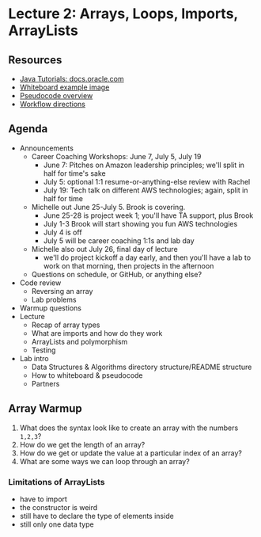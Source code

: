 # Lecture 2: Arrays, Loops, Imports, ArrayLists
## Resources
* [Java Tutorials: docs.oracle.com](https://docs.oracle.com/javase/tutorial/)
* [Whiteboard example image](../DataStructuresWhiteboard.PNG)
* [Pseudocode overview](../Pseudocode.md)
* [Workflow directions](../workflow.md)

## Agenda
- Announcements
    - Career Coaching Workshops: June 7, July 5, July 19
        - June 7: Pitches on Amazon leadership principles; we'll split in half for time's sake
        - July 5: optional 1:1 resume-or-anything-else review with Rachel
        - July 19: Tech talk on different AWS technologies; again, split in half for time
    - Michelle out June 25-July 5. Brook is covering.
        - June 25-28 is project week 1; you'll have TA support, plus Brook
        - July 1-3 Brook will start showing you fun AWS technologies
        - July 4 is off
        - July 5 will be career coaching 1:1s and lab day
    - Michelle also out July 26, final day of lecture
        - we'll do project kickoff a day early, and then you'll have a lab to work on that morning, then projects in the afternoon
    - Questions on schedule, or GitHub, or anything else?
- Code review
    - Reversing an array
    - Lab problems
- Warmup questions
- Lecture
    - Recap of array types
    - What are imports and how do they work
    - ArrayLists and polymorphism
    - Testing
- Lab intro
    - Data Structures & Algorithms directory structure/README structure
    - How to whiteboard & pseudocode
    - Partners

## Array Warmup
1. What does the syntax look like to create an array with the numbers `1,2,3`?
2. How do we get the length of an array?
3. How do we get or update the value at a particular index of an array?
4. What are some ways we can loop through an array?

### Limitations of ArrayLists
- have to import
- the constructor is weird
- still have to declare the type of elements inside
- still only one data type
